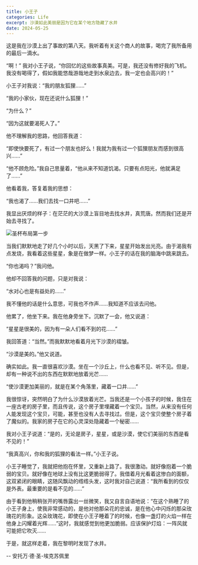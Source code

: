 ```yaml
---
title: 小王子
categories: Life
excerpt: 沙漠如此美丽是因为它在某个地方隐藏了水井
date: 2024-05-25
---
```


这是我在沙漠上出了事故的第八天。我听着有关这个商人的故事，喝完了我所备用的最后一滴水。

“啊！” 我对小王子说，“你回忆的这些故事真美。可是，我还没有修好我的飞机。我没有喝得了，假如我能悠哉游哉地走到水泉边去，我一定也会高兴的！”

小王子对我说：“我的朋友狐狸……”

“我的小家伙，现在还说什么狐狸！”

“为什么？”

“因为这就要渴死人了。”

他不理解我的思路，他回答我道：

“即使快要死了，有过一个朋友也好么！我就为我有过一个狐狸朋友而感到很高兴……”

“他不顾危险。”我自己思量着，“他从来不知道饥渴。只要有点阳光，他就满足了……”

他看着我，答复着我的思想：

“我也渴了……我们去找一口井吧……”

我显出厌烦的样子：在茫茫的大沙漠上盲目地去找水井，真荒唐。然而我们还是开始去寻找了。

![圣杯布局第一步](../../images/lePetitPrince.JPG)

当我们默默地走了好几个小时以后，天黑了下来，星星开始发出光亮。由于渴我有点发烧，我看着这些星星，象是在做梦一样。小王子的话在我的脑海中跳来跳去。

“你也渴吗？”我问他。

他却不回答我的问题，只是对我说：

“水对心也是有益处的……”

我不懂他的话是什么意思，可我也不作声……我知道不应该去问他。

他累了，他坐下来。我在他身旁坐下。沉默了一会，他又说道：

“星星是很美的，因为有一朵人们看不到的花……”

我回答道：“当然。”而我默默地看着月光下沙漠的褶皱。

“沙漠是美的。”他又说道。

确实如此。我一直很喜欢沙漠。坐在一个沙丘上，什么也看不见、听不见。但是，却有一种说不出的东西在默默地放着光芒……

“使沙漠更加美丽的，就是在某个角落里，藏着一口井……”

我很惊讶，突然明白了为什么沙漠放着光芒。当我还是一个小孩子的时候，我住在一座古老的房子里，而且传说，这个房子里埋藏着一个宝贝。当然，从来没有任何人能发现这个宝贝，可能，甚至也没有人去寻找过。但是，这个宝贝使整个房子着了魔似的。我家的房子在它的心灵深处隐藏着一个秘密……

我对小王子说道：“是的，无论是房子，星星，或是沙漠，使它们美丽的东西是看不见的！”

“我真高兴，你和我的狐狸的看法一样。”小王子说。

小王子睡觉了，我就把他抱在怀里，又重新上路了。我很激动。就好像抱着一个脆弱的宝贝。就好像在地球上没有比这更脆弱得了。我借着月光看着这惨白的面额，这双紧闭的眼睛，这随风飘动的绺绺头发，这时我对自己说道：“我所看到的仅仅是外表。最重要的是看不见的……”

由于看到他稍稍张开的嘴唇露出一丝微笑，我又自言自语地说：“在这个熟睡了的小王子身上，使我非常感动的，是他对他那朵花的忠诚，是在他心中闪烁的那朵玫瑰花的形象。这朵玫瑰花，即使在小王子睡着了的时候，也像一盏灯的火焰一样在他身上闪耀着光辉……”这时，我就感觉到他更加脆弱。应该保护灯焰：一阵风就可能把它吹灭……

于是，就这样走着，我在黎明时发现了水井。

-- 安托万·德·圣-埃克苏佩里
